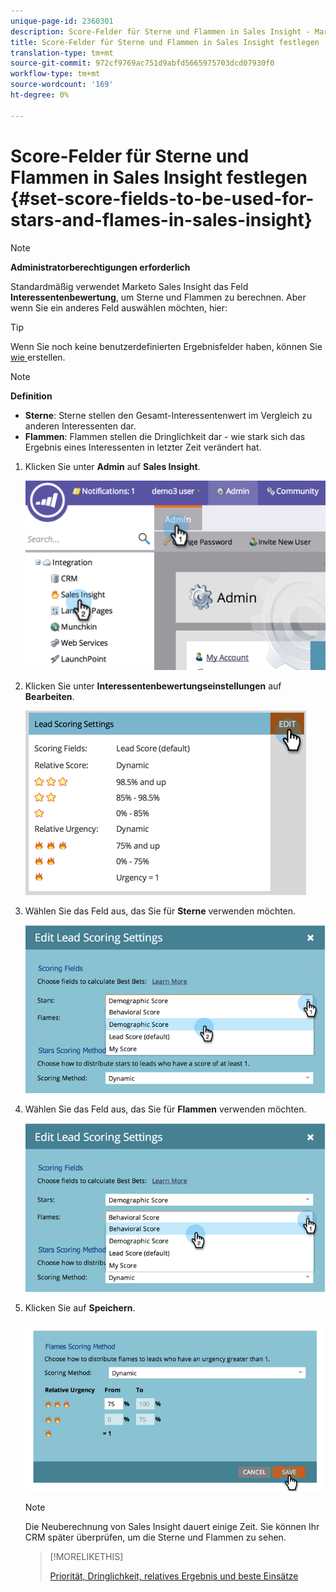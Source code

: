 ```yaml
---
unique-page-id: 2360301
description: Score-Felder für Sterne und Flammen in Sales Insight - Marketing Docs - Produktdokumentation festlegen
title: Score-Felder für Sterne und Flammen in Sales Insight festlegen
translation-type: tm+mt
source-git-commit: 972cf9769ac751d9abfd5665975703dcd07930f0
workflow-type: tm+mt
source-wordcount: '169'
ht-degree: 0%

---
```



# Score-Felder für Sterne und Flammen in Sales Insight festlegen {#set-score-fields-to-be-used-for-stars-and-flames-in-sales-insight}

>[!NOTE]
>
>**Administratorberechtigungen erforderlich**

Standardmäßig verwendet Marketo Sales Insight das Feld **Interessentenbewertung**, um Sterne und Flammen zu berechnen. Aber wenn Sie ein anderes Feld auswählen möchten, hier:

>[!TIP]
>
>Wenn Sie noch keine benutzerdefinierten Ergebnisfelder haben, können Sie [wie ](/help/marketo/product-docs/administration/field-management/create-a-custom-field-in-marketo.md) erstellen.

>[!NOTE]
>
>**Definition**
>
>* **Sterne**: Sterne stellen den Gesamt-Interessentenwert im Vergleich zu anderen Interessenten dar.
>* **Flammen**: Flammen stellen die Dringlichkeit dar - wie stark sich das Ergebnis eines Interessenten in letzter Zeit verändert hat.

>



1. Klicken Sie unter **Admin** auf **Sales Insight**.

   ![](assets/image2014-9-16-13-3a27-3a19.png)

1. Klicken Sie unter **Interessentenbewertungseinstellungen** auf **Bearbeiten**.

   ![](assets/image2014-9-16-13-3a27-3a33.png)

1. Wählen Sie das Feld aus, das Sie für **Sterne** verwenden möchten.

   ![](assets/image2014-9-16-13-3a27-3a45.png)

1. Wählen Sie das Feld aus, das Sie für **Flammen** verwenden möchten.

   ![](assets/image2014-9-16-13-3a28-3a1.png)

1. Klicken Sie auf **Speichern**.

   ![](assets/image2014-9-16-13-3a28-3a18.png)

   >[!NOTE]
   >
   >Die Neuberechnung von Sales Insight dauert einige Zeit. Sie können Ihr CRM später überprüfen, um die Sterne und Flammen zu sehen.

   >[!MORELIKETHIS]
   >
   >[Priorität, Dringlichkeit, relatives Ergebnis und beste Einsätze](/help/marketo/product-docs/marketo-sales-insight/msi-for-salesforce/features/stars-and-flames/priority-urgency-relative-score-and-best-bets.md)
